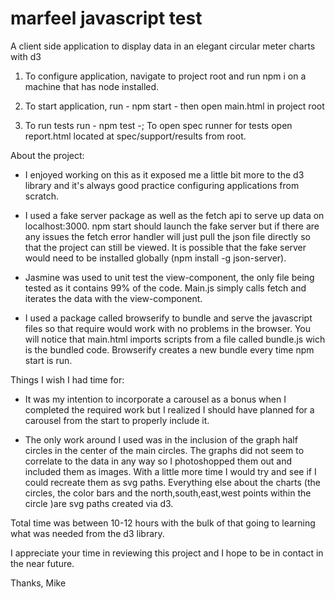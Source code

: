 # marfeel javascript test
A client side application to display data in an elegant circular meter charts with d3


1. To configure application, navigate to project root and run npm i on a machine that has node installed.

2. To start application, run - npm start - then open main.html in project root

3. To run tests run - npm test -; To open spec runner for tests open report.html located at spec/support/results from root.

About the project:

- I enjoyed working on this as it exposed me a little bit more to the d3 library and it's always good practice configuring applications from scratch.

- I used a fake server package as well as the fetch api to serve up data on localhost:3000. npm start should launch the fake server but if there are any issues the fetch error handler will just pull the json file directly so that the project can still be viewed. It is possible that the fake server would need to be installed globally (npm install -g json-server).

- Jasmine was used to unit test the view-component, the only file being tested as it contains 99% of the code. Main.js simply calls fetch and iterates the data with the view-component.

- I used a package called browserify to bundle and serve the javascript files so that require would work with no problems in the browser. You will notice that main.html imports scripts from a file called bundle.js wich is the bundled code. Browserify creates a new bundle every time npm start is run.

Things I wish I had time for:

- It was my intention to incorporate a carousel as a bonus when I completed the required work but I realized I should have planned for a carousel from the start to properly include it. 

- The only work around I used was in the inclusion of the graph half circles in the center of the main circles. The graphs did not seem to correlate to the data in any way so I photoshopped them out and included them as images. With a little more time I would try and see if I could recreate them as svg paths. Everything else about the charts (the circles, the color bars and the north,south,east,west points within the circle )are svg paths created via d3.

Total time was between 10-12 hours with the bulk of that going to learning what was needed from the d3 library.

I appreciate your time in reviewing this project and I hope to be in contact in the near future.

Thanks,
Mike

